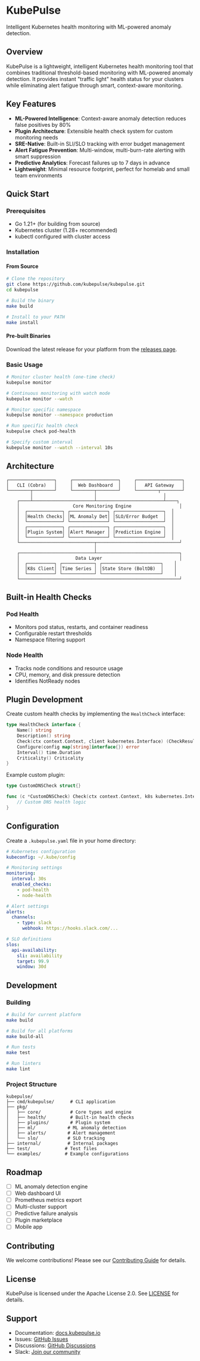 # KubePulse

Intelligent Kubernetes health monitoring with ML-powered anomaly detection.

## Overview

KubePulse is a lightweight, intelligent Kubernetes health monitoring tool that combines traditional threshold-based monitoring with ML-powered anomaly detection. It provides instant "traffic light" health status for your clusters while eliminating alert fatigue through smart, context-aware monitoring.

## Key Features

- **ML-Powered Intelligence**: Context-aware anomaly detection reduces false positives by 80%
- **Plugin Architecture**: Extensible health check system for custom monitoring needs
- **SRE-Native**: Built-in SLI/SLO tracking with error budget management
- **Alert Fatigue Prevention**: Multi-window, multi-burn-rate alerting with smart suppression
- **Predictive Analytics**: Forecast failures up to 7 days in advance
- **Lightweight**: Minimal resource footprint, perfect for homelab and small team environments

## Quick Start

### Prerequisites

- Go 1.21+ (for building from source)
- Kubernetes cluster (1.28+ recommended)
- kubectl configured with cluster access

### Installation

#### From Source

```bash
# Clone the repository
git clone https://github.com/kubepulse/kubepulse.git
cd kubepulse

# Build the binary
make build

# Install to your PATH
make install
```

#### Pre-built Binaries

Download the latest release for your platform from the [releases page](https://github.com/kubepulse/kubepulse/releases).

### Basic Usage

```bash
# Monitor cluster health (one-time check)
kubepulse monitor

# Continuous monitoring with watch mode
kubepulse monitor --watch

# Monitor specific namespace
kubepulse monitor --namespace production

# Run specific health check
kubepulse check pod-health

# Specify custom interval
kubepulse monitor --watch --interval 10s
```

## Architecture

```
┌─────────────────┐     ┌─────────────────┐     ┌─────────────────┐
│   CLI (Cobra)   │     │  Web Dashboard  │     │   API Gateway   │
└────────┬────────┘     └────────┬────────┘     └────────┬────────┘
         │                       │                         │
    ┌────┴───────────────────────┴─────────────────────────┴────┐
    │                    Core Monitoring Engine                  │
    │  ┌─────────────┐ ┌──────────────┐ ┌──────────────────┐  │
    │  │Health Checks│ │ML Anomaly Det│ │SLO/Error Budget  │  │
    │  └─────────────┘ └──────────────┘ └──────────────────┘  │
    │  ┌─────────────┐ ┌──────────────┐ ┌──────────────────┐  │
    │  │Plugin System│ │Alert Manager │ │Prediction Engine │  │
    │  └─────────────┘ └──────────────┘ └──────────────────┘  │
    └────────────────────────────┬───────────────────────────────┘
                                 │
    ┌────────────────────────────┴───────────────────────────────┐
    │                     Data Layer                             │
    │  ┌──────────┐ ┌────────────┐ ┌──────────────────────┐    │
    │  │K8s Client│ │Time Series │ │State Store (BoltDB)  │    │
    │  └──────────┘ └────────────┘ └──────────────────────┘    │
    └────────────────────────────────────────────────────────────┘
```

## Built-in Health Checks

### Pod Health
- Monitors pod status, restarts, and container readiness
- Configurable restart thresholds
- Namespace filtering support

### Node Health
- Tracks node conditions and resource usage
- CPU, memory, and disk pressure detection
- Identifies NotReady nodes

## Plugin Development

Create custom health checks by implementing the `HealthCheck` interface:

```go
type HealthCheck interface {
    Name() string
    Description() string
    Check(ctx context.Context, client kubernetes.Interface) (CheckResult, error)
    Configure(config map[string]interface{}) error
    Interval() time.Duration
    Criticality() Criticality
}
```

Example custom plugin:

```go
type CustomDNSCheck struct{}

func (c *CustomDNSCheck) Check(ctx context.Context, k8s kubernetes.Interface) (CheckResult, error) {
    // Custom DNS health logic
}
```

## Configuration

Create a `.kubepulse.yaml` file in your home directory:

```yaml
# Kubernetes configuration
kubeconfig: ~/.kube/config

# Monitoring settings
monitoring:
  interval: 30s
  enabled_checks:
    - pod-health
    - node-health

# Alert settings
alerts:
  channels:
    - type: slack
      webhook: https://hooks.slack.com/...

# SLO definitions
slos:
  api-availability:
    sli: availability
    target: 99.9
    window: 30d
```

## Development

### Building

```bash
# Build for current platform
make build

# Build for all platforms
make build-all

# Run tests
make test

# Run linters
make lint
```

### Project Structure

```
kubepulse/
├── cmd/kubepulse/      # CLI application
├── pkg/
│   ├── core/           # Core types and engine
│   ├── health/         # Built-in health checks
│   ├── plugins/        # Plugin system
│   ├── ml/            # ML anomaly detection
│   ├── alerts/        # Alert management
│   └── slo/           # SLO tracking
├── internal/          # Internal packages
├── test/             # Test files
└── examples/         # Example configurations
```

## Roadmap

- [ ] ML anomaly detection engine
- [ ] Web dashboard UI
- [ ] Prometheus metrics export
- [ ] Multi-cluster support
- [ ] Predictive failure analysis
- [ ] Plugin marketplace
- [ ] Mobile app

## Contributing

We welcome contributions! Please see our [Contributing Guide](CONTRIBUTING.md) for details.

## License

KubePulse is licensed under the Apache License 2.0. See [LICENSE](LICENSE) for details.

## Support

- Documentation: [docs.kubepulse.io](https://docs.kubepulse.io)
- Issues: [GitHub Issues](https://github.com/kubepulse/kubepulse/issues)
- Discussions: [GitHub Discussions](https://github.com/kubepulse/kubepulse/discussions)
- Slack: [Join our community](https://kubepulse.slack.com)